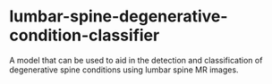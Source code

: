 # lumbar-spine-degenerative-condition-classifier
A model that can be used to aid in the detection and classification of degenerative spine conditions using lumbar spine MR images. 
